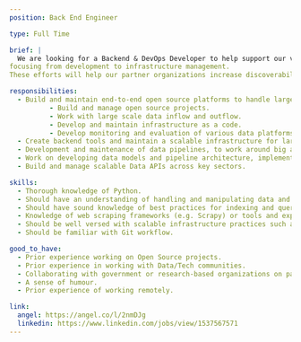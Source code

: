 ```yaml
---
position: Back End Engineer

type: Full Time

brief: | 
  We are looking for a Backend & DevOps Developer to help support our various interventions through data platforms and tools,
focusing from development to infrastructure management.
These efforts will help our partner organizations increase discoverability and searchability of open-content and open-data in key social sectors like education, government finances, judiciary, etc. We strongly encourage applicants from diverse fields, sectors and cultural backgrounds. Those who have an innate sense to solve problems, adapt well to continuously changing environments. Disruptors, Ideators and Torch bearers through chaos.

responsibilities:
  - Build and maintain end-to-end open source platforms to handle large scale data flowing from various sectors and geographies and develop analysis components on top of it.
          - Build and manage open source projects.
          - Work with large scale data inflow and outflow.
          - Develop and maintain infrastructure as a code.
          - Develop monitoring and evaluation of various data platforms.
  - Create backend tools and maintain a scalable infrastructure for large scale data platforms.
  - Development and maintenance of data pipelines, to work around big and small datasets, through workflows that can be programmatically authored, scheduled and monitored.
  - Work on developing data models and pipeline architecture, implementation and orchestration.
  - Build and manage scalable Data APIs across key sectors.

skills:
  - Thorough knowledge of Python.
  - Should have an understanding of handling and manipulating data and basic querying mechanisms (SQL and alike) as well as data cleaning and manipulation.
  - Should have sound knowledge of best practices for indexing and querying, normalization, distributed databases, caching methodologies etc.
  - Knowledge of web scraping frameworks (e.g. Scrapy) or tools and experience with various nuances of web scraping.
  - Should be well versed with scalable infrastructure practices such as microservice architecture, infrastructure as code, distributed systems, scaling methods, load balancing etc.
  - Should be familiar with Git workflow.

good_to_have:
  - Prior experience working on Open Source projects.
  - Prior experience in working with Data/Tech communities.
  - Collaborating with government or research-based organizations on past projects.
  - A sense of humour.
  - Prior experience of working remotely.

link:
  angel: https://angel.co/l/2nmDJg
  linkedin: https://www.linkedin.com/jobs/view/1537567571
---
```

